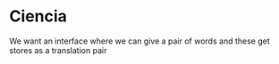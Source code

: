 # Ciencia
We want an interface where we can give a pair of words and these get stores as a translation pair 
